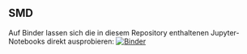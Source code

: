 ## SMD

Auf Binder lassen sich die in diesem Repository enthaltenen Jupyter-Notebooks direkt ausprobieren:
[![Binder](https://mybinder.org/badge_logo.svg)](https://mybinder.org/v2/gh/NicoWeio/SMD/HEAD)
